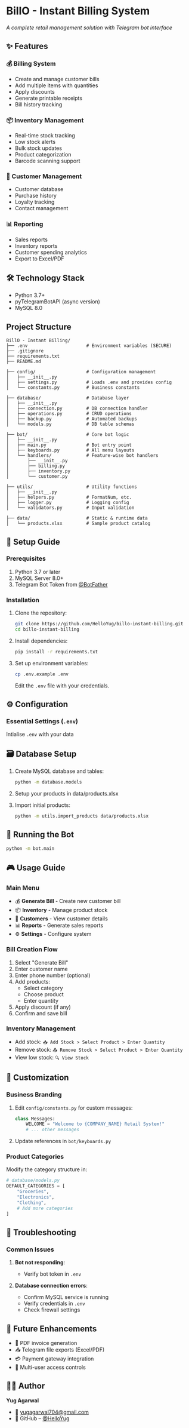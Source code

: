 # BillO - Instant Billing System
*A complete retail management solution with Telegram bot interface*


## ✨ Features

### 💰 Billing System
- Create and manage customer bills
- Add multiple items with quantities
- Apply discounts
- Generate printable receipts
- Bill history tracking

### 📦 Inventory Management
- Real-time stock tracking
- Low stock alerts
- Bulk stock updates
- Product categorization
- Barcode scanning support

### 👥 Customer Management
- Customer database
- Purchase history
- Loyalty tracking
- Contact management

### 📊 Reporting
- Sales reports
- Inventory reports
- Customer spending analytics
- Export to Excel/PDF

## 🛠 Technology Stack

- Python 3.7+
- pyTelegramBotAPI (async version)
- MySQL 8.0

## Project Structure
```
BillO - Instant Billing/
├── .env                      # Environment variables (SECURE)
├── .gitignore
├── requirements.txt
├── README.md

├── config/                   # Configuration management
│   ├── __init__.py
│   ├── settings.py           # Loads .env and provides config
│   └── constants.py          # Business constants

├── database/                 # Database layer
│   ├── __init__.py
│   ├── connection.py         # DB connection handler
│   ├── operations.py         # CRUD operations
│   ├── backup.py             # Automated backups
│   └── models.py             # DB table schemas

├── bot/                      # Core bot logic
│   ├── __init__.py
│   ├── main.py               # Bot entry point
│   ├── keyboards.py          # All menu layouts
│   └── handlers/             # Feature-wise bot handlers
│       ├── __init__.py
│       ├── billing.py
│       ├── inventory.py
│       └── customer.py

├── utils/                    # Utility functions
│   ├── __init__.py
│   ├── helpers.py            # FormatNum, etc.
│   ├── logger.py             # Logging config
│   └── validators.py         # Input validation

├── data/                     # Static & runtime data
│   └── products.xlsx         # Sample product catalog
```


## 🚀 Setup Guide

### Prerequisites
1. Python 3.7 or later
2. MySQL Server 8.0+
3. Telegram Bot Token from [@BotFather](https://t.me/BotFather)

### Installation
1. Clone the repository:
   ```bash
   git clone https://github.com/HelloYug/billo-instant-billing.git
   cd billo-instant-billing
   ```

2. Install dependencies:
   ```bash
   pip install -r requirements.txt
   ```

4. Set up environment variables:
   ```bash
   cp .env.example .env
   ```
   Edit the `.env` file with your credentials.

## ⚙ Configuration

### Essential Settings (`.env`)
Intialise `.env` with your data


## 🗃 Database Setup

1. Create MySQL database and tables:
   ```bash
   python -m database.models
   ```
2. Setup your products in data/products.xlsx

3. Import initial products:
   ```bash
   python -m utils.import_products data/products.xlsx
   ```

## 🤖 Running the Bot

```bash
python -m bot.main
```

## 🎮 Usage Guide

### Main Menu

- 💰 **Generate Bill** - Create new customer bill
- 📦 **Inventory**   - Manage product stock
- 👥 **Customers**   - View customer details
- 📊 **Reports**     - Generate sales reports
- ⚙️ **Settings**    - Configure system

### Bill Creation Flow
1. Select "Generate Bill"
2. Enter customer name
3. Enter phone number (optional)
4. Add products:
   - Select category
   - Choose product
   - Enter quantity
5. Apply discount (if any)
6. Confirm and save bill

### Inventory Management
- Add stock: `📥 Add Stock > Select Product > Enter Quantity`
- Remove stock: `📤 Remove Stock > Select Product > Enter Quantity`
- View low stock: `🔍 View Stock`

## 🎨 Customization

### Business Branding
1. Edit `config/constants.py` for custom messages:
   ```python
   class Messages:
       WELCOME = "Welcome to {COMPANY_NAME} Retail System!"
       # ... other messages
   ```

2. Update references in `bot/keyboards.py`

### Product Categories
Modify the category structure in:
```python
# database/models.py
DEFAULT_CATEGORIES = [
    "Groceries",
    "Electronics",
    "Clothing",
    # Add more categories
]
```

## 🐛 Troubleshooting

### Common Issues
1. **Bot not responding**:
   - Verify bot token in `.env`

2. **Database connection errors**:
   - Confirm MySQL service is running
   - Verify credentials in `.env`
   - Check firewall settings


## 🔮 Future Enhancements

- 🧾 PDF invoice generation
- 📥 Telegram file exports (Excel/PDF)
- 💳 Payment gateway integration
- 👥 Multi-user access controls


## 👨‍💻 Author

**Yug Agarwal**
- 📧 [yugagarwal704@gmail.com](mailto:yugagarwal704@gmail.com)
- 🔗 GitHub – [@HelloYug](https://github.com/HelloYug)
